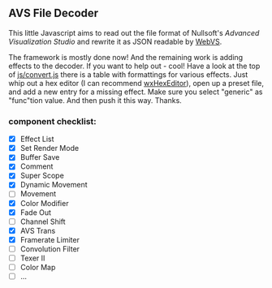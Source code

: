 ## AVS File Decoder
This little Javascript aims to read out the file format of Nullsoft's _Advanced Visualization Studio_ and rewrite it as JSON readable by [WebVS](https://github.com/azeem/webvs).

The framework is mostly done now! And the remaining work is adding effects to the decoder.
If you want to help out - cool! Have a look at the top of [js/convert.js](https://github.com/grandchild/AVS-File-Decoder/blob/master/js/convert.js) there is a table with formattings for various effects. Just whip out a hex editor (I can recommend [wxHexEditor](http://www.wxhexeditor.org/)), open up a preset file, and add a new entry for a missing effect. Make sure you select "generic" as "func"tion value. And then push it this way. Thanks.


### component checklist:
 - [x] Effect List
 - [x] Set Render Mode
 - [x] Buffer Save
 - [x] Comment
 - [x] Super Scope
 - [x] Dynamic Movement
 - [ ] Movement
 - [x] Color Modifier
 - [x] Fade Out
 - [ ] Channel Shift
 - [x] AVS Trans
 - [x] Framerate Limiter
 - [ ] Convolution Filter
 - [ ] Texer II
 - [ ] Color Map
 - [ ] ...
